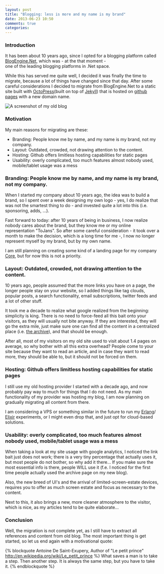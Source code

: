 ```yaml
---
layout: post
title: "Blogging: less is more and my name is my brand"
date: 2013-06-23 10:50
comments: true
categories: 
---
```


### Introduction

It has been about 10 years ago, since I opted for a blogging platform called [BlogEngine.Net](http://www.dotnetblogengine.net/), which was - at the that moment -  
one of the leading blogging platforms in .Net space.

While this has served me quite well, I decided it was finally the time to migrate, because a lot of things have changed since that day. After some careful considerations
I decided to migrate from BlogEngine.Net to a static site built with [OctoPress](http://octopress.org/)(built on top of [Jekyll](https://github.com/mojombo/jekyll))
 that is hosted on [github pages](http://pages.github.com/) with a new domain name.

![A screenshot of my old blog](http://i.snag.gy/XTBMP.jpg)
 
### Motivation

My main reasons for migrating are these:

- Branding: People know me by name, and my name is my brand, not my company.
- Layout: Outdated, crowded, not drawing attention to the content.
- Hosting: Github offers limitless hosting capabilities for static pages
- Usability: overly complicated, too much features almost nobody used, mobile/tablet usage was a mess

<!-- more -->

### Branding: People know me by name, and my name is my brand, not my company.

When I started my company about 10 years ago, the idea was to build a brand, so I spent over a week designing my own logo - yes, I do
realize that was not the smartest thing to do - and invested quite a lot into this (i.e. sponsoring, adds, ...).

Fast forward to today: after 10 years of being in business, I now realize nobody cares about the brand, but they know me or my online representation "ToJans". 
So after some careful consideration - it took over a month to make the decision, which is a long time for me -, I now no longer represent myself by my brand,
but by my own name.

I am still planning on creating some kind of a landing page for my company [Core](http://www.corebvba.be), but for now this is not a priority.

### Layout: Outdated, crowded, not drawing attention to the content.

10 years ago, people assumed that the more links you have on a page, the longer people stay on your website, so I added things like tag clouds, popular posts,
a search functionality, email subscriptions, twitter feeds and a lot of other stuff.

It took me a decade to realize what google realized from the beginning: simplicity is king. There is no need to force-feed all this bait onto your visitors, as 
they will usually not bite anyway. If they are interested, they will go the extra mile, just make sure one can find all the content in a centralized place 
(i.e. [the archive](http://tojans.me/blog/archives/)), and that should be enough.

After all, most of my visitors on my old site used to visit about 1.4 pages on average, so why bother with all this extra overhead? People come to your site
because they want to read an article, and in case they want to read more, they should be able to, but it should not be forced on them.

### Hosting: Github offers limitless hosting capabilities for static pages

I still use my old hosting provider I started with a decade ago, and now probably pay way to much for things that I do not need. As my main functionality of my 
provider was hosting my blog, I am now planning on gradually migrating all content from there.

I am considering a VPS or something similar in the future to run my 
[Erlang](http://tojans.me/blog/2013/05/17/erlang-camp-amsterdam-why-you-should-follow-it-and-getting-started-with-erlang-and-axiom/)/
[Elixir](http://tojans.me/blog/2013/06/09/installing-and-compiling-elixir-and-the-dynamo-web-framework-on-windows/) experiments, or I might even drop that, and just opt for cloud-based solutions.

### Usability: overly complicated, too much features almost nobody used, mobile/tablet usage was a mess

When taking a look at my site usage with google analytics, I noticed the link bait just does not work; there is a very tiny percentage that actually uses it, but
most people do not bother, so why add it there... If you make sure the most essential info is there, people WILL use it (f.e. I noticed for the first time people
actually used the archive page on my new blog).

Also, the new breed of UI's and the arrival of limited-screen-estate devices, requires you to offer as much screen estate and focus as necessary to the content.

Next to this, it also brings a new, more cleaner atmosphere to the visitor, which is nice, as my articles tend to be quite elaborate...

### Conclusion

Well, the migration is not complete yet, as I still have to extract all references and content from old blog. The most important thing is get started, so let us end
again with a motivational quote:

{% blockquote  Antoine De Saint-Exupery, Author of "Le petit prince"   http://en.wikipedia.org/wiki/Le_petit_prince %}
What saves a man is to take a step. Then another step. It is always the same step, but you have to take it. 
{% endblockquote %}
